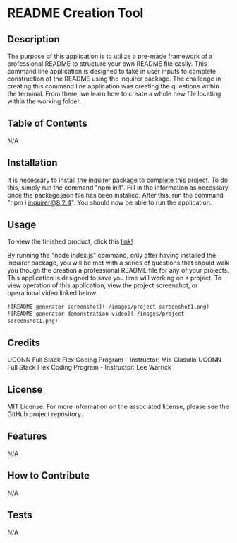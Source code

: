 # README Creation Tool



## Description

The purpose of this application is to utilize a pre-made framework of a professional README to structure your own README file easily. This command line application is designed to take in user inputs to complete construction of the README using the inquirer package. The challenge in creating this command line application was creating the questions within the terminal. From there, we learn how to create a whole new file locating within the working folder.


## Table of Contents

N/A


## Installation

It is necessary to install the inquirer package to complete this project. To do this, simply run the command "npm init". Fill in the information as necessary once the package.json file has been installed. After this, run the command "npm i inquirer@8.2.4". You should now be able to run the application.


## Usage

To view the finished product, click this <a href="${rmBuilder.link}">link!</a>

By running the "node index.js" command, only after having installed the inquirer package, you will be met with a series of questions that should walk you though the creation a professional README file for any of your projects. This application is designed to save you time will working on a project. To view operation of this application, view the project screenshot, or operational video linked below.

    ![README generator screenshot](./images/project-screenshot1.png)
    ![README generator demonstration video](./images/project-screenshot1.png)


## Credits

UCONN Full Stack Flex Coding Program - Instructor: Mia Ciasullo
UCONN Full Stack Flex Coding Program - Instructor: Lee Warrick


## License

MIT License. For more information on the associated license, please see the GitHub project repository.


## Features

N/A


## How to Contribute

N/A


## Tests

N/A